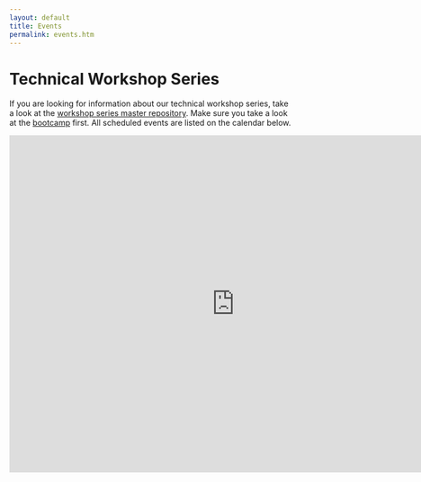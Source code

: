 ```yaml
---
layout: default
title: Events
permalink: events.htm
---
```


# Technical Workshop Series
If you are looking for information about our technical workshop series, take a look at the [workshop series master repository](https://github.com/CSWomenUMass/tech-skills-workshops). Make sure you take a look at the [bootcamp](https://github.com/CSWomenUMass/bootcamp) first. All scheduled events are listed on the calendar below. 


<iframe src="https://calendar.google.com/calendar/embed?src=umass.amherst.cs.women%40gmail.com&ctz=America/New_York" style="border: 0" width="800" height="600" frameborder="0" scrolling="no"></iframe>

